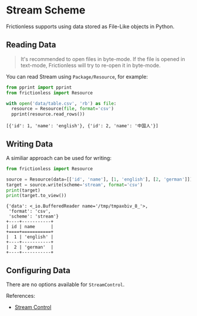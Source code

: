 # Stream Scheme

Frictionless supports using data stored as File-Like objects in Python.

## Reading Data

> It's recommended to open files in byte-mode. If the file is opened in text-mode, Frictionless will try to re-open it in byte-mode.

You can read Stream using `Package/Resource`, for example:

```python title="Python"
from pprint import pprint
from frictionless import Resource

with open('data/table.csv', 'rb') as file:
  resource = Resource(file, format='csv')
  pprint(resource.read_rows())
```
```
[{'id': 1, 'name': 'english'}, {'id': 2, 'name': '中国人'}]
```

## Writing Data

A similiar approach can be used for writing:

```python title="Python"
from frictionless import Resource

source = Resource(data=[['id', 'name'], [1, 'english'], [2, 'german']])
target = source.write(scheme='stream', format='csv')
print(target)
print(target.to_view())
```
```
{'data': <_io.BufferedReader name='/tmp/tmpaxbiv_8_'>,
 'format': 'csv',
 'scheme': 'stream'}
+----+-----------+
| id | name      |
+====+===========+
|  1 | 'english' |
+----+-----------+
|  2 | 'german'  |
+----+-----------+
```

## Configuring Data

There are no options available for `StreamControl`.

References:
- [Stream Control](../../references/schemes-reference.md#stream)
